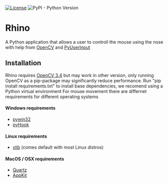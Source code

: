 [![License](https://img.shields.io/badge/License-BSD%203--Clause-blue.svg)](https://github.com/AndreasJacobsen/noseCV/blob/master/LICENSE) 
![PyPI - Python Version](https://img.shields.io/pypi/pyversions/Django.svg)

# Rhino 
A Python application that allows a user to controll the mouse using the nose with help from [OpenCV](https://opencv.org/) and [PyUserInput](https://github.com/PyUserInput/PyUserInput)

## Installation 
Rhino requires [OpenCV 3.4](https://github.com/opencv/opencv/releases/tag/3.4.0) but may work in other version, only running OpenCV as a pip-package may significantly reduce performance. Run "pip install requirements.txt" to install base dependencies, we recomend using a Python virtual environment 
For mouse movement there are differnet requirements for different operating systems
#### Windows requirements
* [pywin32](https://sourceforge.net/projects/pywin32/)
* [pyHook](https://sourceforge.net/projects/pywin32/)

#### Linux requirements
* [xlib](https://github.com/python-xlib/python-xlib)  (comes default with most Linux distros) 

#### MacOS / OSX requirements
* [Quartz](https://www.xquartz.org/)
* [AppKit](https://developer.apple.com/documentation/appkit)



